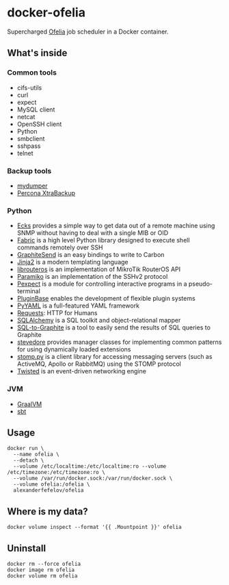 # docker-ofelia

Supercharged [Ofelia](https://github.com/mcuadros/ofelia) job scheduler in a Docker container.

## What's inside

### Common tools

- cifs-utils
- curl
- expect
- MySQL client
- netcat
- OpenSSH client
- Python
- smbclient
- sshpass
- telnet

### Backup tools

- [mydumper](https://github.com/maxbube/mydumper)
- [Percona XtraBackup](https://www.percona.com/software/mysql-database/percona-xtrabackup)

### Python

- [Ecks](https://github.com/cread/ecks) provides a simple way to get data out of a remote machine using SNMP without having to deal with a single MIB or OID
- [Fabric](https://github.com/fabric/fabric) is a high level Python library designed to execute shell commands remotely over SSH
- [GraphiteSend](https://github.com/daniellawrence/graphitesend) is an easy bindings to write to Carbon
- [Jinja2](http://jinja.pocoo.org/) is a modern templating language
- [librouteros](https://github.com/luqasz/librouteros) is an implementation of MikroTik RouterOS API
- [Paramiko](https://github.com/paramiko/paramiko) is an implementation of the SSHv2 protocol
- [Pexpect](https://github.com/pexpect/pexpect) is a module for controlling interactive programs in a pseudo-terminal
- [PluginBase](https://github.com/mitsuhiko/pluginbase) enables the development of flexible plugin systems
- [PyYAML](https://pyyaml.org) is a full-featured YAML framework
- [Requests](https://github.com/requests/requests): HTTP for Humans
- [SQLAlchemy](https://www.sqlalchemy.org) is a SQL toolkit and object-relational mapper
- [SQL-to-Graphite](https://github.com/opschops/sql-to-graphite) is a tool to easily send the results of SQL queries to Graphite
- [stevedore](https://github.com/openstack/stevedore) provides manager classes for implementing common patterns for using dynamically loaded extensions
- [stomp.py](https://github.com/jasonrbriggs/stomp.py) is a client library for accessing messaging servers (such as ActiveMQ, Apollo or RabbitMQ) using the STOMP protocol
- [Twisted](https://twistedmatrix.com) is an event-driven networking engine

### JVM

- [GraalVM](https://www.graalvm.org)
- [sbt](https://www.scala-sbt.org)

## Usage

    docker run \
      --name ofelia \
      --detach \
      --volume /etc/localtime:/etc/localtime:ro --volume /etc/timezone:/etc/timezone:ro \
      --volume /var/run/docker.sock:/var/run/docker.sock \
      --volume ofelia:/ofelia \
      alexanderfefelov/ofelia

## Where is my data?

    docker volume inspect --format '{{ .Mountpoint }}' ofelia

## Uninstall

    docker rm --force ofelia
    docker image rm ofelia
    docker volume rm ofelia
